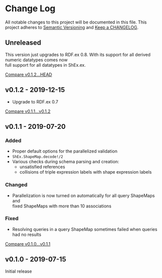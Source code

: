 # Change Log

All notable changes to this project will be documented in this file.
This project adheres to [Semantic Versioning](http://semver.org/) and
[Keep a CHANGELOG](http://keepachangelog.com).


## Unreleased

This version just upgrades to RDF.ex 0.8. With its support for all derived numeric datatypes comes now  
full support for all datatypes in ShEx.ex. 

[Compare v0.1.2...HEAD](https://github.com/marcelotto/shex-ex/compare/v0.1.2...HEAD)



## v0.1.2 - 2019-12-15

- Upgrade to RDF.ex 0.7

[Compare v0.1.1...v0.1.2](https://github.com/marcelotto/shex-ex/compare/v0.1.1...v0.1.2)



## v0.1.1 - 2019-07-20

### Added

- Proper default options for the parallelized validation 
- `ShEx.ShapeMap.decode!/2`
- Various checks during schema parsing and creation:
	- unsatisfied references
	- collisions of triple expression labels with shape expression labels

### Changed

- Parallelization is now turned on automatically for all query ShapeMaps and  
  fixed ShapeMaps with more than 10 associations

### Fixed

- Resolving queries in a query ShapeMap sometimes failed when queries had no results  


[Compare v0.1.0...v0.1.1](https://github.com/marcelotto/shex-ex/compare/v0.1.0...v0.1.1)



## v0.1.0 - 2019-07-15

Initial release
